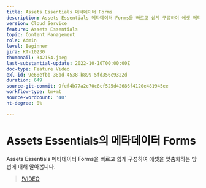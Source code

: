 ```yaml
---
title: Assets Essentials 메타데이터 Forms
description: Assets Essentials 메타데이터 Forms을 빠르고 쉽게 구성하여 에셋 메타데이터를 조정할 수 있는 방법에 대해 알아봅니다.
version: Cloud Service
feature: Assets Essentials
topic: Content Management
role: Admin
level: Beginner
jira: KT-10230
thumbnail: 342154.jpeg
last-substantial-update: 2022-10-10T00:00:00Z
doc-type: Feature Video
exl-id: 9e68efbb-38bd-4538-b899-5fd356c9322d
duration: 649
source-git-commit: 9fef4b77a2c70c8cf525d42686f4120e481945ee
workflow-type: tm+mt
source-wordcount: '40'
ht-degree: 0%

---
```


# Assets Essentials의 메타데이터 Forms

Assets Essentials 메타데이터 Forms을 빠르고 쉽게 구성하여 에셋을 맞춤화하는 방법에 대해 알아봅니다.

>[!VIDEO](https://video.tv.adobe.com/v/342154?quality=12&learn=on)
